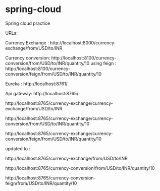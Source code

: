 # spring-cloud
Spring cloud practice



URLs:

Currency Exchange : http://localhost:8000/currency-exchange/from/USD/to/INR

Currency conversion: http://localhost:8100/currency-conversion/from/USD/to/INR/quantity/10
using feign : http://localhost:8100/currency-conversion/feign/from/USD/to/INR/quantity/10

Eureka : http://localhost:8761/

Api gateway: http://localhost:8765/


http://localhost:8765/currency-exchange/currency-exchange/from/USD/to/INR

http://localhost:8765/currency-exchange/currency-conversion/from/USD/to/INR/quantity/10

http://localhost:8765/currency-exchange/currency-conversion/feign/from/USD/to/INR/quantity/10



updated to :

http://localhost:8765/currency-exchange/from/USD/to/INR

http://localhost:8765/currency-conversion/from/USD/to/INR/quantity/10

http://localhost:8765/currency-conversion-feign/from/USD/to/INR/quantity/10



